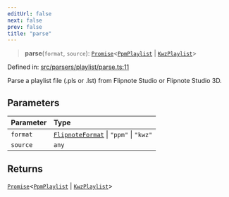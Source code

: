 ```yaml
---
editUrl: false
next: false
prev: false
title: "parse"
---
```


> **parse**(`format`, `source`): [`Promise`](https://developer.mozilla.org/docs/Web/JavaScript/Reference/Global_Objects/Promise)\<[`PpmPlaylist`](/api/namespaces/playlist/classes/ppmplaylist/) \| [`KwzPlaylist`](/api/namespaces/playlist/classes/kwzplaylist/)\>

Defined in: [src/parsers/playlist/parse.ts:11](https://github.com/jaames/flipnote.js/blob/70a96e94737c1e7105e9b3794d97b5baff2fd78b/src/parsers/playlist/parse.ts#L11)

Parse a playlist file (.pls or .lst) from Flipnote Studio or Flipnote Studio 3D.

## Parameters

| Parameter | Type |
| :------ | :------ |
| `format` | [`FlipnoteFormat`](/api/enumerations/flipnoteformat/) \| `"ppm"` \| `"kwz"` |
| `source` | `any` |

## Returns

[`Promise`](https://developer.mozilla.org/docs/Web/JavaScript/Reference/Global_Objects/Promise)\<[`PpmPlaylist`](/api/namespaces/playlist/classes/ppmplaylist/) \| [`KwzPlaylist`](/api/namespaces/playlist/classes/kwzplaylist/)\>
